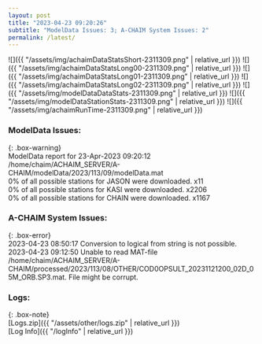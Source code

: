 ```yaml
---
layout: post
title: "2023-04-23 09:20:26"
subtitle: "ModelData Issues: 3; A-CHAIM System Issues: 2"
permalink: /latest/
---
```


![]({{ "/assets/img/achaimDataStatsShort-2311309.png" | relative_url }})
![]({{ "/assets/img/achaimDataStatsLong00-2311309.png" | relative_url }})
![]({{ "/assets/img/achaimDataStatsLong01-2311309.png" | relative_url }})
![]({{ "/assets/img/achaimDataStatsLong02-2311309.png" | relative_url }})
![]({{ "/assets/img/modelDataDataStats-2311309.png" | relative_url }})
![]({{ "/assets/img/modelDataStationStats-2311309.png" | relative_url }})
![]({{ "/assets/img/achaimRunTime-2311309.png" | relative_url }})


### ModelData Issues:  
  
{: .box-warning}  
 ModelData report for 23-Apr-2023 09:20:12   
 /home/chaim/ACHAIM_SERVER/A-CHAIM/modelData/2023/113/09/modelData.mat   
 0% of all possible stations for JASON were downloaded. x11   
 0% of all possible stations for KASI were downloaded. x2206   
 0% of all possible stations for CHAIN were downloaded. x1167   
  
### A-CHAIM System Issues:  
  
{: .box-error}  
2023-04-23 08:50:17 Conversion to logical from string is not possible.  
2023-04-23 09:12:50 Unable to read MAT-file /home/chaim/ACHAIM_SERVER/A-CHAIM/processed/2023/113/08/OTHER/COD0OPSULT_20231121200_02D_05M_ORB.SP3.mat. File might be corrupt.  

### Logs:  
  
{: .box-note}  
[Logs.zip]({{ "/assets/other/logs.zip" | relative_url }})  
[Log Info]({{ "/logInfo" | relative_url }})  
